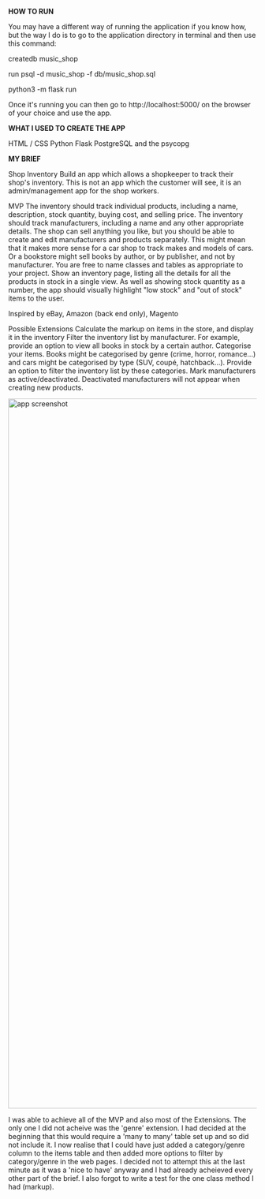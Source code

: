 **HOW TO RUN**

You may have a different way of running the application if you know how, 
but the way I do is to go to the application directory in terminal and then use this command: 

createdb music_shop

run psql -d music_shop -f db/music_shop.sql

python3 -m flask run

Once it's running you can then go to http://localhost:5000/ on the browser of your choice and use the app.

**WHAT I USED TO CREATE THE APP**

HTML / CSS
Python
Flask
PostgreSQL and the psycopg

**MY BRIEF**

Shop Inventory
Build an app which allows a shopkeeper to track their shop's inventory. This is not an app which the customer will see, it is an admin/management app for the shop workers.

MVP
The inventory should track individual products, including a name, description, stock quantity, buying cost, and selling price.
The inventory should track manufacturers, including a name and any other appropriate details.
The shop can sell anything you like, but you should be able to create and edit manufacturers and products separately.
This might mean that it makes more sense for a car shop to track makes and models of cars. Or a bookstore might sell books by author, or by publisher, and not by manufacturer. You are free to name classes and tables as appropriate to your project.
Show an inventory page, listing all the details for all the products in stock in a single view.
As well as showing stock quantity as a number, the app should visually highlight "low stock" and "out of stock" items to the user.

Inspired by
eBay, Amazon (back end only), Magento

Possible Extensions
Calculate the markup on items in the store, and display it in the inventory
Filter the inventory list by manufacturer. For example, provide an option to view all books in stock by a certain author.
Categorise your items. Books might be categorised by genre (crime, horror, romance...) and cars might be categorised by type (SUV, coupé, hatchback...). Provide an option to filter the inventory list by these categories.
Mark manufacturers as active/deactivated. Deactivated manufacturers will not appear when creating new products.

<img width="1440" alt="app screenshot" src="https://user-images.githubusercontent.com/57117685/142244207-8305ecdd-140a-4f1e-afb1-8801f1740386.png">

I was able to achieve all of the MVP and also most of the Extensions. The only one I did not acheive was the 'genre' extension. I had decided at the beginning that this would require a 'many to many' table set up and so did not include it. I now realise that I could have just added a category/genre column to the items table and then added more options to filter by category/genre in the web pages. I decided not to attempt this at the last minute as it was a 'nice to have' anyway and I had already acheieved every other part of the brief. I also forgot to write a test for the one class method I had (markup).
